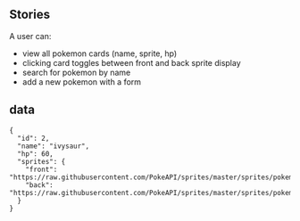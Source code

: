 ## Stories

A user can:
- view all pokemon cards (name, sprite, hp)
- clicking card toggles between front and back sprite display
- search for pokemon by name
- add a new pokemon with a form

## data

    {       
      "id": 2,
      "name": "ivysaur",
      "hp": 60,
      "sprites": {
        "front": "https://raw.githubusercontent.com/PokeAPI/sprites/master/sprites/pokemon/2.png",
        "back": "https://raw.githubusercontent.com/PokeAPI/sprites/master/sprites/pokemon/back/2.png"
      }
    }

    
